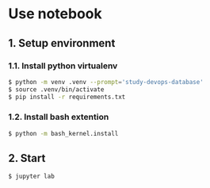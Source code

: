 # Use notebook

## 1. Setup environment

### 1.1. Install python virtualenv

```bash
$ python -m venv .venv --prompt='study-devops-database'
$ source .venv/bin/activate
$ pip install -r requirements.txt
```

### 1.2. Install bash extention

```bash
$ python -m bash_kernel.install
```

## 2. Start

```bash
$ jupyter lab
```
